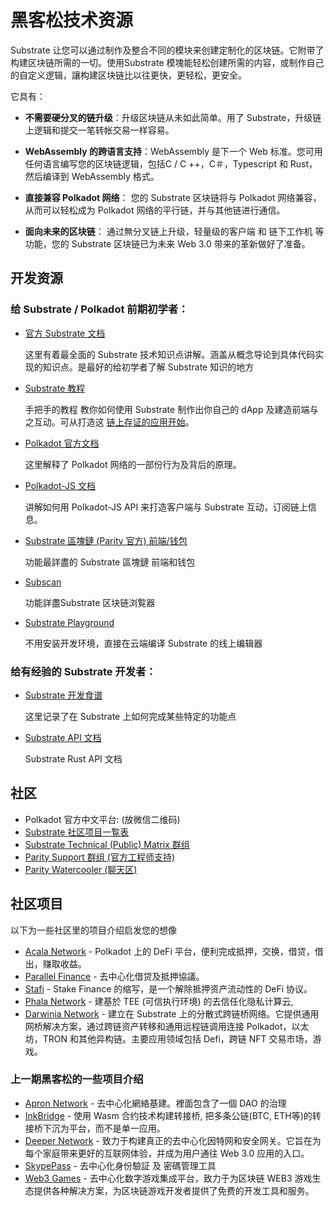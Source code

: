 # 黑客松技术资源

Substrate 让您可以通过制作及整合不同的模块来创建定制化的区块链。它附带了构建区块链所需的一切。使用Substrate 模塊能轻松创建所需的内容，或制作自己的自定义逻辑，讓构建区块链比以往更快，更轻松，更安全。

它具有：

- **不需要硬分叉的链升级**：升级区块链从未如此简单。用了 Substrate，升级链上逻辑和提交一笔转帐交易一样容易。

- **WebAssembly 的跨语言支持**：WebAssembly 是下一个 Web 标准。您可用任何语言编写您的区块链逻辑，包括C / C ++，C＃，Typescript 和 Rust，然后编译到 WebAssembly 格式。

- **直接兼容 Polkadot 网络**： 您的 Substrate 区块链将与 Polkadot 网络兼容，从而可以轻松成为 Polkadot 网络的平行链，并与其他链进行通信。

- **面向未来的区块链**： 通过無分叉链上升级，轻量级的客户端 和 链下工作机 等功能，您的 Substrate 区块链已为未来 Web 3.0 带来的革新做好了准备。

## 开发资源

### 给 Substrate / Polkadot 前期初学者：

- [官方 Substrate 文档](http://substrate.dev/)

  这里有着最全面的 Substrate 技术知识点讲解。涵盖从概念导论到具体代码实现的知识点。是最好的给初学者了解 Substrate 知识的地方

- [Substrate 教程](https://substrate.dev/en/tutorials)

  手把手的教程 教你如何使用 Substrate 制作出你自己的 dApp 及建造前端与之互动。可从打造这 [链上存证的应用开始](https://substrate.dev/docs/en/tutorials/build-a-dapp/)。

- [Polkadot 官方文档](https://wiki.polkadot.network/docs/en/learn-launch)

  这里解释了 Polkadot 网络的一部份行为及背后的原理。

- [Polkadot-JS 文档](https://polkadot.js.org/docs/)

  讲解如何用 Polkadot-JS API 来打造客户端与 Substrate 互动，订阅链上信息。

- [Substrate 區塊鏈 (Parity 官方) 前端/钱包](https://polkadot.js.org/apps/#/explorer)

  功能最詳盡的 Substrate 區塊鏈 前端和钱包

- [Subscan](https://www.subscan.io/)

  功能詳盡Substrate 区块链浏覧器

- [Substrate Playground](https://playground.substrate.dev/)

  不用安装开发环境，直接在云端编译 Substrate 的线上编辑器

### 给有经验的 Substrate 开发者：

- [Substrate 开发食谱](https://substrate.dev/recipes)

  这里记录了在 Substrate 上如何完成某些特定的功能点

- [Substrate API 文档](https://substrate.dev/rustdocs)

  Substrate Rust API 文档

## 社区

- Polkadot 官方中文平台: (放微信二维码)
- [Substrate 社区项目一覧表](https://github.com/substrate-developer-hub/awesome-substrate)
- [Substrate Technical (Public) Matrix 群组](https://matrix.to/#/!HzySYSaIhtyWrwiwEV:matrix.org)
- [Parity Support 群组 (官方工程师支持)](https://app.element.io/#/room/!AtgPynFxLJGFYkAZEl:matrix.parity.io)
- [Parity Watercooler (聊天区)](https://app.element.io/#/room/!IWlcTyHSqIEjpUReHD:matrix.parity.io)

## 社区项目

以下为一些社区里的项目介绍启发您的想像

- [Acala Network](https://acala.network/) - Polkadot 上的 DeFi 平台，便利完成抵押，交换，借贷，借出，赚取收益。
- [Parallel Finance](https://parallel.fi/) - 去中心化借贷及抵押協議。
- [Stafi](https://www.stafi.io/) - Stake Finance 的缩写，是一个解除抵押资产流动性的 DeFi 协议。
- [Phala Network](https://phala.network/en/) - 建基於 TEE (可信执行环境) 的去信任化隐私计算云,
- [Darwinia Network](https://darwinia.network/) - 建立在 Substrate 上的分散式跨链桥网络。它提供通用网桥解决方案，通过跨链资产转移和通用远程链调用连接 Polkadot，以太坊，TRON 和其他异构链。主要应用领域包括 Defi，跨链 NFT 交易市场，游戏。

### 上一期黑客松的一些项目介绍

- [Apron Network](https://github.com/ParityAsia/hackathon-2021-spring/blob/main/teams/09-Apron-Network) - 去中心化網絡基建。裡面包含了一個 DAO 的治理
- [InkBridge](https://github.com/ParityAsia/hackathon-2021-spring/blob/main/teams/26-InkBridge) - 使用 Wasm 合约技术构建转接桥, 把多条公链(BTC, ETH等)的转接桥下沉为平台，而不是单一应用。
- [Deeper Network](https://github.com/ParityAsia/hackathon-2021-spring/blob/main/teams/14-DeeperNetwork) - 致力于构建真正的去中心化因特网和安全网关。它旨在为每个家庭带来更好的互联网体验，并成为用户通往 Web 3.0 应用的入口。
- [SkypePass](https://github.com/ParityAsia/hackathon-2021-spring/blob/main/teams/30-SkyePass) - 去中心化身份驗証 及 密碼管理工具
- [Web3 Games](https://github.com/ParityAsia/hackathon-2021-spring/blob/main/teams/01-Web3Games) - 去中心化数字游戏集成平台，致力于为区块链 WEB3 游戏生态提供各种解决方案，为区块链游戏开发者提供了免费的开发工具和服务。
